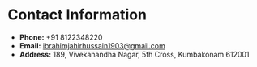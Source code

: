 # Contact Information

- **Phone:** +91 8122348220
- **Email:** ibrahimjahirhussain1903@gmail.com
- **Address:** 189, Vivekanandha Nagar, 5th Cross, Kumbakonam 612001
